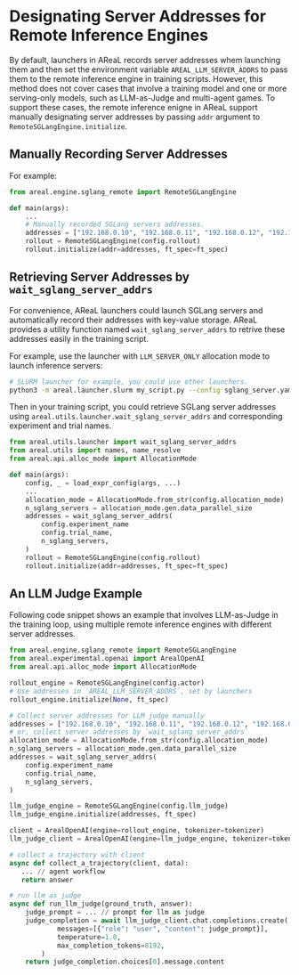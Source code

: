 # Designating Server Addresses for Remote Inference Engines

By default, launchers in AReaL records server addresses whem launching them and then set
the environment variable `AREAL_LLM_SERVER_ADDRS` to pass them to the remote inference
engine in training scripts. However, this method does not cover cases that involve a
training model and one or more serving-only models, such as LLM-as-Judge and multi-agent
games. To support these cases, the remote inference enigne in AReaL support manually
designating server addresses by passing `addr` argument to
`RemoteSGLangEngine.initialize`.

## Manually Recording Server Addresses

For example:

```python
from areal.engine.sglang_remote import RemoteSGLangEngine

def main(args):
    ...
    # Manually recorded SGLang servers addresses.
    addresses = ["192.168.0.10", "192.168.0.11", "192.168.0.12", "192.168.0.13"]
    rollout = RemoteSGLangEngine(config.rollout)
    rollout.initialize(addr=addresses, ft_spec=ft_spec)
```

## Retrieving Server Addresses by `wait_sglang_server_addrs`

For convenience, AReaL launchers could launch SGLang servers and automatically record
their addresses with key-value storage. AReaL provides a utility function named
`wait_sglang_server_addrs` to retrive these addresses easily in the training script.

For example, use the launcher with `LLM_SERVER_ONLY` allocation mode to launch inference
servers:

```bash
# SLURM launcher for example, you could use other launchers.
python3 -m areal.launcher.slurm my_script.py --config sglang_server.yaml allocation_mode=sglang.d4 experiment_name=sglang-server trial_name=xxx
```

Then in your training script, you could retrieve SGLang server addresses using
`areal.utils.launcher.wait_sglang_server_addrs` and corresponding experiment and trial
names.

```python
from areal.utils.launcher import wait_sglang_server_addrs
from areal.utils import names, name_resolve
from areal.api.alloc_mode import AllocationMode

def main(args):
    config, _ = load_expr_config(args, ...)
    ...
    allocation_mode = AllocationMode.from_str(config.allocation_mode)
    n_sglang_servers = allocation_mode.gen.data_parallel_size
    addresses = wait_sglang_server_addrs(
        config.experiment_name
        config.trial_name,
        n_sglang_servers,
    )
    rollout = RemoteSGLangEngine(config.rollout)
    rollout.initialize(addr=addresses, ft_spec=ft_spec)
```

## An LLM Judge Example

Following code snippet shows an example that involves LLM-as-Judge in the training loop,
using multiple remote inference engines with different server addresses.

```python
from areal.engine.sglang_remote import RemoteSGLangEngine
from areal.experimental.openai import ArealOpenAI
from areal.api.alloc_mode import AllocationMode

rollout_engine = RemoteSGLangEngine(config.actor)
# Use addresses in `AREAL_LLM_SERVER_ADDRS`, set by launchers
rollout_engine.initialize(None, ft_spec)

# Collect server addresses for LLM judge manually
addresses = ["192.168.0.10", "192.168.0.11", "192.168.0.12", "192.168.0.13"]
# or, collect server addresses by `wait_sglang_server_addrs`
allocation_mode = AllocationMode.from_str(config.allocation_mode)
n_sglang_servers = allocation_mode.gen.data_parallel_size
addresses = wait_sglang_server_addrs(
    config.experiment_name
    config.trial_name,
    n_sglang_servers,
)

llm_judge_engine = RemoteSGLangEngine(config.llm_judge)
llm_judge_engine.initialize(addresses, ft_spec)

client = ArealOpenAI(engine=rollout_engine, tokenizer=tokenizer)
llm_judge_client = ArealOpenAI(engine=llm_judge_engine, tokenizer=tokenizer)

# collect a trajectory with client
async def collect_a_trajectory(client, data):
   ... // agent workflow
   return answer

# run llm as judge
async def run_llm_judge(ground_truth, answer):
    judge_prompt = ... // prompt for llm as judge
    judge_completion = await llm_judge_client.chat.completions.create(
            messages=[{"role": "user", "content": judge_prompt}],
            temperature=1.0,
            max_completion_tokens=8192,
        )
    return judge_completion.choices[0].message.content
```
